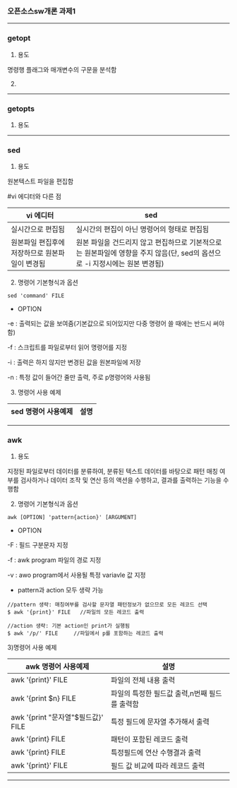 ### 오픈소스sw개론 과제1

---
### **getopt**

1) 용도
 
명령행 플래그와 매개변수의 구문을 분석함

2)

---
### **getopts**

1) 용도

---
### **sed**

1) 용도 

원본텍스트 파일을 편집함

#vi 에디터와 다른 점 

|vi 에디터| sed|
|---|---|
|실시간으로 편집됨|실시간의 편집이 아닌 명령어의 형태로 편집됨|
|원본파일 편집후에 저장하므로 원본파일이 변경됨|원본 파일을 건드리지 않고 편집하므로 기본적으로는 원본파일에 영향을 주지 않음(단, sed의 옵션으로 -i 지정시에는 원본 변경됨)|


2) 명령어 기본형식과 옵션

`sed 'command' FILE`

- OPTION

-e : 출력되는 값을 보여줌(기본값으로 되어있지만 다중 명령어 쓸 때에는 반드시 써야함)

-f : 스크립트를 파일로부터 읽어 명령어를 지정

-i : 출력은 하지 않지만 변경된 값을 원본파일에 저장

-n : 특정 값이 들어간 줄만 출력, 주로 p명령어와 사용됨


3) 명령어 사용 예제


|sed 명령어 사용예제|설명|
|-----|-----|

---
### **awk**

1) 용도

지정된 파일로부터 데이터를 분류하여, 분류된 텍스트 데이터를 바탕으로 패턴 매칭 여부를 검사하거나 
데이터 조작 및 연산 등의 액션을 수행하고, 결과를 출력하는 기능을 수행함 

2) 명령어 기본형식과 옵션

`awk [OPTION] 'pattern{action}' [ARGUMENT]`

- OPTION

-F : 필드 구분문자 지정

-f : awk program 파일의 경로 지정

-v : awo program에서 사용될 특정 variavle 값 지정

- pattern과 action 모두 생략 가능

```
//pattern 생략: 매칭여부를 검사할 문자열 패턴정보가 없으므로 모든 레코드 선택
$ awk '{print}' FILE   //파일의 모든 레코드 출력

//action 생략: 기본 action인 print가 실행됨
$ awk '/p/' FILE     //파일에서 p를 포함하는 레코드 출력
```
 
3)명령어 사용 예제


|awk 명령어 사용예제|설명|
|--------|----------|
|awk '{print}' FILE| 파일의 전체 내용 출력|
|awk '{print $n} FILE|파일의 특정한 필드값 출력,n번째 필드를 출력함|
|awk '{print "문자열"$필드값}' FILE|특정 필드에 문자열 추가해서 출력|
|awk '{print} FILE|패턴이 포함된 레코드 출력|
|awk '{print} FILE|특정필드에 연산 수행결과 출력|
|awk '{print}' FILE|필드 값 비교에 따라 레코드 출력|
 
---
